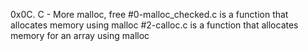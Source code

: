 0x0C. C - More malloc, free
#0-malloc_checked.c is a function that allocates memory using malloc
#2-calloc.c is a function that allocates memory for an array using malloc
